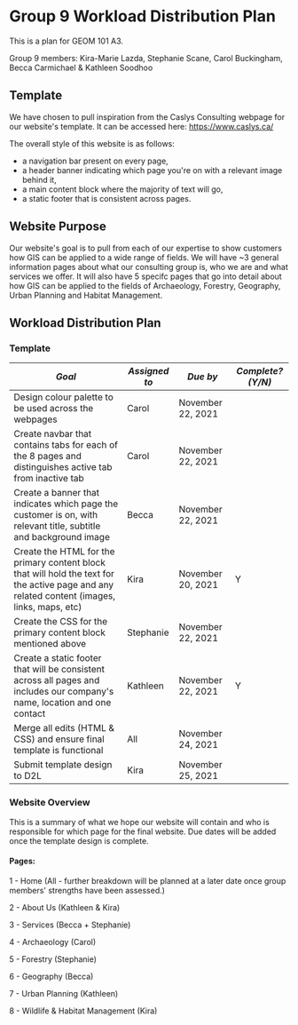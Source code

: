 # Group 9 Workload Distribution Plan
This is a plan for GEOM 101 A3.

Group 9 members: Kira-Marie Lazda, Stephanie Scane, Carol Buckingham, Becca Carmichael & Kathleen Soodhoo
## Template
We have chosen to pull inspiration from the Caslys Consulting webpage for our website's template. It can be accessed here: https://www.caslys.ca/

The overall style of this website is as follows: 
- a navigation bar present on every page, 
- a header banner indicating which page you're on with a relevant image behind it, 
- a main content block where the majority of text will go,
- a static footer that is consistent across pages.
## Website Purpose
Our website's goal is to pull from each of our expertise to show customers how GIS can be applied to a wide range of fields. 
We will have ~3 general information pages about what our consulting group is, who we are and what services we offer.
It will also have 5 specifc pages that go into detail about how GIS can be applied to the fields of Archaeology, Forestry, Geography, Urban Planning and Habitat Management.
## Workload Distribution Plan
### Template
*Goal* | *Assigned to* | *Due by* | *Complete? (Y/N)*
--- | --- | --- | ---
Design colour palette to be used across the webpages | Carol | November 22, 2021
Create navbar that contains tabs for each of the 8 pages and distinguishes active tab from inactive tab | Carol | November 22, 2021
Create a banner that indicates which page the customer is on, with relevant title, subtitle and background image | Becca | November 22, 2021
Create the HTML for the primary content block that will hold the text for the active page and any related content (images, links, maps, etc) | Kira | November 20, 2021 | Y
Create the CSS for the primary content block mentioned above | Stephanie | November 22, 2021
Create a static footer that will be consistent across all pages and includes our company's name, location and one contact | Kathleen | November 22, 2021 | Y
Merge all edits (HTML & CSS) and ensure final template is functional | All | November 24, 2021
Submit template design to D2L | Kira | November 25, 2021
### Website Overview
This is a summary of what we hope our website will contain and who is responsible for which page for the final website. 
Due dates will be added once the template design is complete.
#### Pages:
1 - Home (All - further breakdown will be planned at a later date once group members' strengths have been assessed.)

2 - About Us (Kathleen & Kira)

3 - Services (Becca + Stephanie)

4 - Archaeology (Carol)

5 - Forestry (Stephanie)

6 - Geography (Becca) 

7 - Urban Planning (Kathleen)

8 - Wildlife & Habitat Management (Kira)

